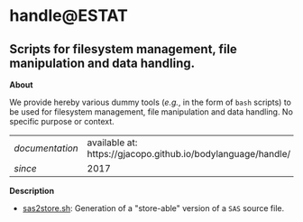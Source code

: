 handle@ESTAT
===========

Scripts for filesystem management, file manipulation and data handling.
---

**About**

We provide hereby various dummy tools (_e.g._, in the form of `bash` scripts) to be used for filesystem management, file manipulation and data handling. No specific purpose or context.

<table align="center">
    <tr> <td align="left"><i>documentation</i></td> <td align="left">available at: https://gjacopo.github.io/bodylanguage/handle/</td> </tr> 
    <tr> <td align="left"><i>since</i></td> <td align="left">2017</td> </tr> 
</table>

**<a name="Description"></a>Description**

* [sas2store.sh](sas2store.sh): Generation of a "store-able" version of a `SAS` source file.

